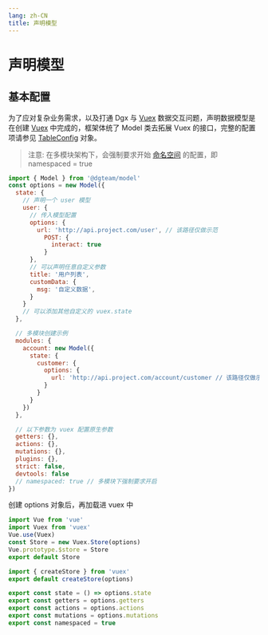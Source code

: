 ```yaml
---
lang: zh-CN
title: 声明模型
---
```


# 声明模型

## 基本配置
为了应对复杂业务需求，以及打通 Dgx 与 [Vuex](https://next.vuex.vuejs.org/zh/index.html) 数据交互问题，声明数据模型是在创建 [Vuex](https://next.vuex.vuejs.org/zh/index.html) 中完成的，框架体统了 Model 类去拓展 Vuex 的接口，完整的配置项请参见 [TableConfig](./objects#TableConfig) 对象。
> 注意: 在多模块架构下，会强制要求开始 [命名空间](https://next.vuex.vuejs.org/zh/guide/modules.html#%E5%91%BD%E5%90%8D%E7%A9%BA%E9%97%B4) 的配置，即 namespaced = true

```javascript
import { Model } from '@dgteam/model'
const options = new Model({
  state: {
    // 声明一个 user 模型
    user: {
      // 传入模型配置
      options: {
        url: 'http://api.project.com/user', // 该路径仅做示范
          POST: {
            interact: true
          }
      },
      // 可以声明任意自定义参数
      title: '用户列表',
      customData: {
        msg: '自定义数据',
      }
    }
    // 可以添加其他自定义的 vuex.state
  },

  // 多模块创建示例
  modules: {
    account: new Model({
      state: {
        customer: {
          options: {
            url: 'http://api.project.com/account/customer // 该路径仅做示范
          }
        }
      }
    })
  },

  // 以下参数为 vuex 配置原生参数
  getters: {},
  actions: {},
  mutations: {},
  plugins: {},
  strict: false,
  devtools: false
  // namespaced: true // 多模块下强制要求开启
})
```
创建 options 对象后，再加载进 vuex 中
<CodeGroup>
  <CodeGroupItem title="Vue2" active>

```javascript
import Vue from 'vue'
import Vuex from 'vuex'
Vue.use(Vuex)
const Store = new Vuex.Store(options)
Vue.prototype.$store = Store
export default Store
```
  </CodeGroupItem>
  <CodeGroupItem title="Vue3" active>

```javascript
import { createStore } from 'vuex'
export default createStore(options)
```
  </CodeGroupItem>
  <CodeGroupItem title="Nuxt2" active>

```javascript
export const state = () => options.state
export const getters = options.getters
export const actions = options.actions
export const mutations = options.mutations
export const namespaced = true
```
  </CodeGroupItem>
</CodeGroup>